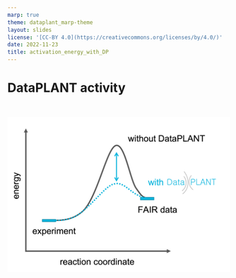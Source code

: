```yaml
---
marp: true
theme: dataplant_marp-theme
layout: slides
license: '[CC-BY 4.0](https://creativecommons.org/licenses/by/4.0/)'
date: 2022-11-23
title: activation_energy_with_DP
---
```


# DataPLANT activity
<!--DataPLANT acts like a catalyst. It lowers the activation energy.-->
<br>

![w:600](./../../img/activation_energy_with_DP.png)
